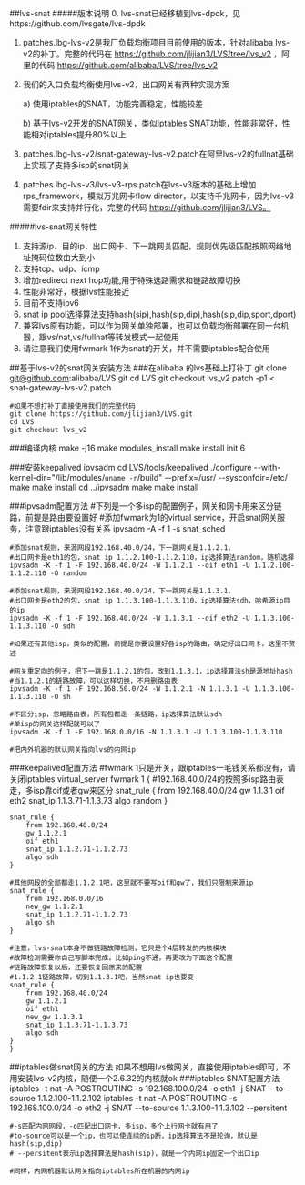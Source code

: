 ##lvs-snat
#####版本说明
0.  lvs-snat已经移植到lvs-dpdk，见https://github.com/lvsgate/lvs-dpdk
1.  patches.lbg-lvs-v2是我厂负载均衡项目目前使用的版本，针对alibaba lvs-v2的补丁。完整的代码在 https://github.com/jlijian3/LVS/tree/lvs_v2 ，阿里的代码 https://github.com/alibaba/LVS/tree/lvs_v2
2.  我们的入口负载均衡使用lvs-v2，出口网关有两种实现方案

    a) 使用iptables的SNAT，功能完善稳定，性能较差
    
    b) 基于lvs-v2开发的SNAT网关，类似iptables SNAT功能，性能非常好，性能相对iptables提升80%以上
    
3.  patches.lbg-lvs-v2/snat-gateway-lvs-v2.patch在阿里lvs-v2的fullnat基础上实现了支持多isp的snat网关
4.  patches.lbg-lvs-v3/lvs-v3-rps.patch在lvs-v3版本的基础上增加rps_framework，模拟万兆网卡flow director，以支持千兆网卡，因为lvs-v3需要fdir来支持并行化，完整的代码 https://github.com/jlijian3/LVS。



#####lvs-snat网关特性
1. 支持源ip、目的ip、出口网卡、下一跳网关匹配，规则优先级匹配按照网络地址掩码位数由大到小
2. 支持tcp、udp、icmp
3. 增加redirect next hop功能,用于特殊选路需求和链路故障切换
4. 性能非常好，根据lvs性能接近
5. 目前不支持ipv6
6. snat ip pool选择算法支持hash(sip),hash(sip,dip),hash(sip,dip,sport,dport)
7. 兼容lvs原有功能，可以作为网关单独部署，也可以负载均衡部署在同一台机器，跟vs/nat,vs/fullnat等转发模式一起使用
8. 请注意我们使用fwmark 1作为snat的开关，并不需要iptables配合使用

##基于lvs-v2的snat网关安装方法
###在alibaba 的lvs基础上打补丁
	git clone git@github.com:alibaba/LVS.git
 	cd LVS
 	git checkout lvs_v2
	patch -p1 < snat-gateway-lvs-v2.patch

	#如果不想打补丁直接使用我们的完整代码
	git clone https://github.com/jlijian3/LVS.git
	cd LVS
	git checkout lvs_v2

###编译内核
	make -j16
	make modules_install
	make install
	init 6

###安装keepalived ipvsadm
	cd LVS/tools/keepalived
	./configure --with-kernel-dir="/lib/modules/`uname -r`/build" --prefix=/usr/ --sysconfdir=/etc/
	make
	make install
	cd ../ipvsadm
	make
	make install

###ipvsadm配置方法
	#下列是一个多isp的配置例子，网关和网卡用来区分链路，前提是路由要设置好
	#添加fwmark为1的virtual service，开启snat网关服务，注意跟iptables没有关系
    ipvsadm -A -f 1 -s snat_sched
    
	#添加snat规则，来源网段192.168.40.0/24，下一跳网关是1.1.2.1，
	#出口网卡是eth1的包，snat ip 1.1.2.100-1.1.2.110，ip选择算法random，随机选择
    ipvsadm -K -f 1 -F 192.168.40.0/24 -W 1.1.2.1 --oif eth1 -U 1.1.2.100-1.1.2.110 -O random
    
    #添加snat规则，来源网段192.168.40.0/24，下一跳网关是1.1.3.1，
    #出口网卡是eth2的包，snat ip 1.1.3.100-1.1.3.110，ip选择算法sdh，哈希源ip目的ip
    ipvsadm -K -f 1 -F 192.168.40.0/24 -W 1.1.3.1 --oif eth2 -U 1.1.3.100-1.1.3.110 -O sdh
    
    #如果还有其他isp，类似的配置，前提是你要设置好各isp的路由，确定好出口网卡，这里不赘述
    
    #网关重定向的例子，把下一跳是1.1.2.1的包，改到1.1.3.1，ip选择算法sh是源地址hash
    #当1.1.2.1的链路故障，可以这样切换，不用删路由表
    ipvsadm -K -f 1 -F 192.168.50.0/24 -W 1.1.2.1 -N 1.1.3.1 -U 1.1.3.100-1.1.3.110 -O sh
    
    #不区分isp，忽略路由表，所有包都走一条链路，ip选择算法默认sdh
    #单isp的网关这样配就可以了
    ipvsadm -K -f 1 -F 192.168.0.0/16 -N 1.1.3.1 -U 1.1.3.100-1.1.3.110
    
    #把内外机器的默认网关指向lvs的内网ip
    
###keepalived配置方法
    #fwmark 1只是开关，跟iptables一毛钱关系都没有，请关闭iptables
    virtual_server fwmark 1 {
    #192.168.40.0/24的按照多isp路由表走，多isp靠oif或者gw来区分
    snat_rule {
	    	from 192.168.40.0/24
	    	gw 1.1.3.1
	    	oif eth2
	    	snat_ip 1.1.3.71-1.1.3.73
	    	algo random
  	}   

  	snat_rule {
	    from 192.168.40.0/24
	    gw 1.1.2.1
	    oif eth1
	    snat_ip 1.1.2.71-1.1.2.73
	    algo sdh
	}
    	
    #其他网段的全部都走1.1.2.1吧，这里就不要写oif和gw了，我们只限制来源ip
    snat_rule {
	    from 192.168.0.0/16
	    new_gw 1.1.2.1
	    snat_ip 1.1.2.71-1.1.2.73
	    algo sh
	}
	
	#注意，lvs-snat本身不做链路故障检测，它只是个4层转发的内核模块
	#故障检测需要你自己写脚本完成，比如ping不通，再更改为下面这个配置
	#链路故障恢复以后，还要恢复回原来的配置
	#1.1.2.1链路故障，切到1.1.3.1吧，当然snat ip也要变
	snat_rule {
	    from 192.168.40.0/24
	    gw 1.1.2.1
	    oif eth1
	    new_gw 1.1.3.1
	    snat_ip 1.1.3.71-1.1.3.73
	    algo sdh
	}
	}

##iptables做snat网关的方法
如果不想用lvs做网关，直接使用iptables即可，不用安装lvs-v2内核，随便一个2.6.32的内核就ok
###iptables SNAT配置方法
	iptables -t nat -A POSTROUTING -s 192.168.100.0/24 -o eth1 -j SNAT --to-source 1.1.2.100-1.1.2.102
	iptables -t nat -A POSTROUTING -s 192.168.100.0/24 -o eth2 -j SNAT --to-source 1.1.3.100-1.1.3.102 --persitent
	
	#-s匹配内网网段，-o匹配出口网卡，多isp，多个上行网卡就有用了
	#to-source可以是一个ip，也可以使连续的ip断，ip选择算法不是轮询，默认是hash(sip,dip)
	# --persitent表示ip选择算法是hash(sip)，就是一个内网ip固定一个出口ip
	
	#同样，内网机器默认网关指向iptables所在机器的内网ip


